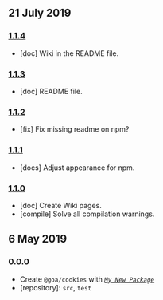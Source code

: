 ## 21 July 2019

### [1.1.4](https://github.com/idiocc/cookies/compare/v1.1.3...v1.1.4)

- [doc] Wiki in the README file.

### [1.1.3](https://github.com/idiocc/cookies/compare/v1.1.2...v1.1.3)

- [doc] README file.

### [1.1.2](https://github.com/idiocc/cookies/compare/v1.1.1...v1.1.2)

- [fix] Fix missing readme on npm?

### [1.1.1](https://github.com/idiocc/cookies/compare/v1.1.0...v1.1.1)

- [docs] Adjust appearance for npm.

### [1.1.0](https://github.com/idiocc/cookies/compare/v1.0.0...v1.1.0)

- [doc] Create Wiki pages.
- [compile] Solve all compilation warnings.

## 6 May 2019

### 0.0.0

- Create `@goa/cookies` with _[`My New Package`](https://mnpjs.org)_
- [repository]: `src`, `test`